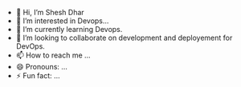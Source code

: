 - 👋 Hi, I’m Shesh Dhar
- 👀 I’m interested in Devops...
- 🌱 I’m currently learning Devops.
- 💞️ I’m looking to collaborate on development and deployement for DevOps.
- 📫 How to reach me ...
- 😄 Pronouns: ...
- ⚡ Fun fact: ...

<!---
sheshdhar3/sheshdhar3 is a ✨ special ✨ repository because its `README.md` (this file) appears on your GitHub profile.
You can click the Preview link to take a look at your changes.
--->
